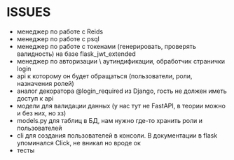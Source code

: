 # ISSUES

* менеджер по работе с Reids
* менеджер по работе с psql
* менеджер по работе с токенами (генерировать, проверять валидность) на базе flask_jwt_extended
* менеджер по авторизации \ аутиндификации, обработчик странички login
* api к которому он будет обращаться (пользователи, роли, назначения ролей)
* аналог декоратора @login_required из Django, гость не должен иметь доступ к api
* модели для валидации данных (у нас тут не FastAPI, в теории можно и без них, но хз)
* models.py для таблиц в БД, нам нужно где-то хранить роли и пользователей
* cli для создания пользователей в консоли. В документации в flask упоминался Click, не вникал но вроде ок
* тесты

